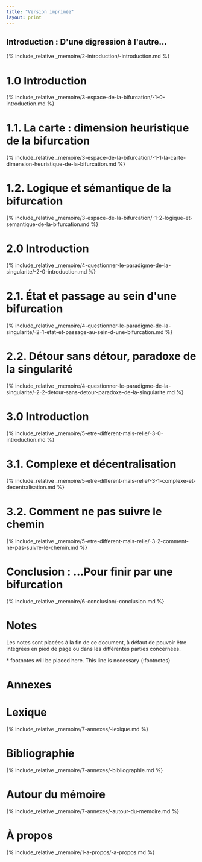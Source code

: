 ```yaml
---
title: "Version imprimée"
layout: print
---
```

<section class="intro">
<h1 class="chapter" id="n0">Introduction : D'une digression à l'autre...</h1>
</section>
{% include_relative _memoire/2-introduction/-introduction.md %}

<h1 class="chapter" id="n1">1.0 Introduction</h1>

{% include_relative _memoire/3-espace-de-la-bifurcation/-1-0-introduction.md %}

<h1 class="sub-chapter" id="n1-1">1.1. La carte : dimension heuristique de la bifurcation</h1>

{% include_relative _memoire/3-espace-de-la-bifurcation/-1-1-la-carte-dimension-heuristique-de-la-bifurcation.md %}

<h1 class="sub-chapter" id="n1-2">1.2. Logique et sémantique de la bifurcation</h1>

{% include_relative _memoire/3-espace-de-la-bifurcation/-1-2-logique-et-semantique-de-la-bifurcation.md %}

<h1 class="chapter" id="n2">2.0 Introduction</h1>

{% include_relative _memoire/4-questionner-le-paradigme-de-la-singularite/-2-0-introduction.md %}

<h1 class="sub-chapter" id="n2-1">2.1. État et passage au sein d'une bifurcation</h1>

{% include_relative _memoire/4-questionner-le-paradigme-de-la-singularite/-2-1-etat-et-passage-au-sein-d-une-bifurcation.md %}

<h1 class="sub-chapter" id="n2-2">2.2. Détour sans détour, paradoxe de la singularité</h1>

{% include_relative _memoire/4-questionner-le-paradigme-de-la-singularite/-2-2-detour-sans-detour-paradoxe-de-la-singularite.md %}

<h1 class="chapter" id="n3">3.0 Introduction</h1>

{% include_relative _memoire/5-etre-different-mais-relie/-3-0-introduction.md %}

<h1 class="sub-chapter" id="n3-1">3.1. Complexe et décentralisation</h1>

{% include_relative _memoire/5-etre-different-mais-relie/-3-1-complexe-et-decentralisation.md %}

<h1 class="sub-chapter" id="n3-2">3.2. Comment ne pas suivre le chemin</h1>

{% include_relative _memoire/5-etre-different-mais-relie/-3-2-comment-ne-pas-suivre-le-chemin.md %}

<h1 class="chapter" id="n-c">Conclusion : ...Pour finir par une bifurcation</h1>

{% include_relative _memoire/6-conclusion/-conclusion.md %}

<h1 class="chapter" id="n-n">Notes</h1>
<p>Les notes sont placées à la fin de ce document, à défaut de pouvoir être intégrées en pied de page ou dans les différentes parties concernées.</p>
* footnotes will be placed here. This line is necessary
{:footnotes}

<h1 class="chapter" id="n-a">Annexes</h1>

<h1 class="biblio" id="n-a-1">Lexique</h1>

{% include_relative _memoire/7-annexes/-lexique.md %}

<h1 class="sub-annexes" id="n-a-2">Bibliographie</h1>

{% include_relative _memoire/7-annexes/-bibliographie.md %}

<h1 class="sub-annexes" id="n-a-3">Autour du mémoire</h1>

{% include_relative _memoire/7-annexes/-autour-du-memoire.md %}

<h1 class="chapter">À propos</h1>

{% include_relative _memoire/1-a-propos/-a-propos.md %}
